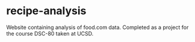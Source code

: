 # recipe-analysis
Website containing analysis of food.com data. Completed as a project for the course DSC-80 taken at UCSD.
